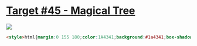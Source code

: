 # [Target #45 - Magical Tree](https://cssbattle.dev/play/45)

![](https://cssbattle.dev/targets/45.png)

```HTML
<style>html{margin:0 155 180;color:1A4341;background:#1a4341;box-shadow:0 0 0 30px#998235,0 0 0 60px,0 0 0 90px#f3ac3c,0 0 0 120px,0 0 0 150px#998235;clip-path:inset(-2in -90px)}*>*{margin:0 30 -190;background:#f3ac3c
```
